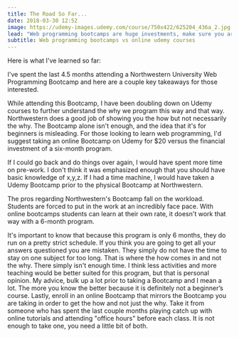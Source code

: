 ```yaml
---
title: The Road So Far... 
date: 2018-03-30 12:52
image: https://udemy-images.udemy.com/course/750x422/625204_436a_2.jpg
lead: "Web programming bootcamps are huge investments, make sure you are in the know before enrolling." 
subtitle: Web programming bootcamps vs online udemy courses
---
```

Here is what I've learned so far:

I've spent the last 4.5 months attending a Northwestern University Web Programming Bootcamp and here are a couple key takeaways for those interested. 

While attending this Bootcamp, I have been doubling down on Udemy courses to further understand the why we program this way and that way.  Northwestern does a good job of showing you the how but not necessarily the why.  The Bootcamp alone isn't enough, and the idea that it's for beginners is misleading.  For those looking to learn web programming, I'd suggest taking an online Bootcamp on Udemy for $20 versus the financial investment of a six-month program.  

If I could go back and do things over again, I would have spent more time on pre-work.  I don't think it was emphasized enough that you should have basic knowledge of x,y,z.  If I had a time machine, I would have taken a Udemy Bootcamp prior to the physical Bootcamp at Northwestern.  

The pros regarding Northwestern's Bootcamp fall on the workload.  Students are forced to put in the work at an incredibly face pace.  With online bootcamps students can learn at their own rate, it doesn't work that way with a 6-month program.  

It's important to know that because this program is only 6 months, they do run on a pretty strict schedule.  If you think you are going to get all your answers questioned you are mistaken.  They simply do not have the time to stay on one subject for too long.  That is where the how comes in and not the why.  There simply isn't enough time.  I think less activities and more teaching would be better suited for this program, but that is personal opinion.  My advice, bulk up a lot prior to taking a Bootcamp and I mean a lot.  The more you know the better because it is definitely not a beginner’s course.  Lastly, enroll in an online Bootcamp that mirrors the Bootcamp you are taking in order to get the how and not just the why.  Take it from someone who has spent the last couple months playing catch up with online tutorials and attending "office hours" before each class.  It is not enough to take one, you need a little bit of both. 

                  
    
    
